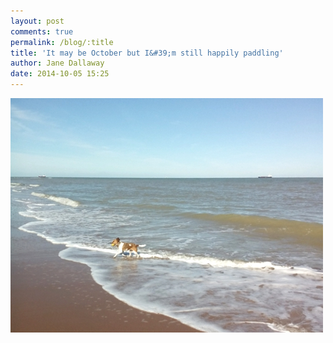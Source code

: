 ```yaml
---
layout: post
comments: true
permalink: /blog/:title
title: 'It may be October but I&#39;m still happily paddling'
author: Jane Dallaway
date: 2014-10-05 15:25
---
```


<div><a href="/media/tp_IMG_20141005_152457.JPG"><img src="/media/tp_thumb_IMG_20141005_152457.JPG" width="500" height="375"/></a></div>


  
      
